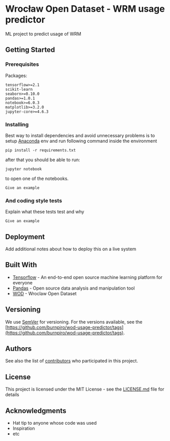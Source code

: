 # Wrocław Open Dataset - WRM usage predictor

ML project to predict usage of WRM

## Getting Started

### Prerequisites

Packages:
```
tensorflow>=2.1
scikit-learn
seaborn>=0.10.0
pandas>=1.0.1
notebook>=6.0.3
matplotlib>=3.2.0
jupyter-core>=4.6.3
```

### Installing

Best way to install dependencies and avoid unnecessary problems is to setup [Anaconda](https://www.anaconda.com/) env and run following command inside the environment

```
pip install -r requirements.txt
```

after that you should be able to run:

```
jupyter notebook
```

to open one of the notebooks.

```
Give an example
```

### And coding style tests

Explain what these tests test and why

```
Give an example
```

## Deployment

Add additional notes about how to deploy this on a live system

## Built With

* [Tensorflow](https://www.tensorflow.org/) - An end-to-end open source machine learning platform for everyone
* [Pandas](https://pandas.pydata.org/) - Open source data analysis and manipulation tool
* [WOD](https://www.wroclaw.pl/open-data/) - Wroclaw Open Dataset

## Versioning

We use [SemVer](http://semver.org/) for versioning. For the versions available, see the [https://github.com/burnpiro/wod-usage-predictor/tags](https://github.com/burnpiro/wod-usage-predictor/tags). 

## Authors

See also the list of [contributors](https://github.com/burnpiro/wod-usage-predictor/contributors) who participated in this project.

## License

This project is licensed under the MIT License - see the [LICENSE.md](LICENSE.md) file for details

## Acknowledgments

* Hat tip to anyone whose code was used
* Inspiration
* etc
